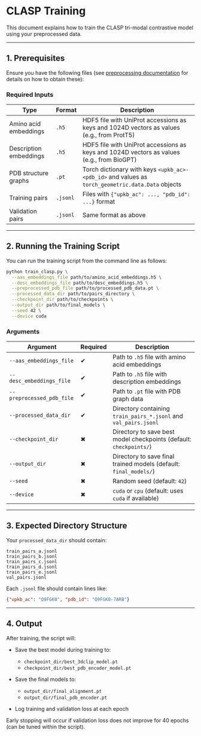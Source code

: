 # CLASP Training

This document explains how to train the CLASP tri-modal contrastive model using your preprocessed data.

---

## 1. Prerequisites

Ensure you have the following files (see [preprocessing documentation](preprocessing.md) for details on how to obtain these):

### Required Inputs

| Type                   | Format   | Description                                                                                       |
| ---------------------- | -------- | ------------------------------------------------------------------------------------------------- |
| Amino acid embeddings  | `.h5`    | HDF5 file with UniProt accessions as keys and 1024D vectors as values (e.g., from ProtT5)         |
| Description embeddings | `.h5`    | HDF5 file with UniProt accessions as keys and 1024D vectors as values (e.g., from BioGPT)         |
| PDB structure graphs   | `.pt`    | Torch dictionary with keys `<upkb_ac>-<pdb_id>` and values as `torch_geometric.data.Data` objects |
| Training pairs         | `.jsonl` | Files with `{"upkb_ac": ..., "pdb_id": ...}` format                                               |
| Validation pairs       | `.jsonl` | Same format as above                                                                              |

---

## 2. Running the Training Script

You can run the training script from the command line as follows:

```bash
python train_clasp.py \
  --aas_embeddings_file path/to/amino_acid_embeddings.h5 \
  --desc_embeddings_file path/to/desc_embeddings.h5 \
  --preprocessed_pdb_file path/to/processed_pdb_data.pt \
  --processed_data_dir path/to/pairs_directory \
  --checkpoint_dir path/to/checkpoints \
  --output_dir path/to/final_models \
  --seed 42 \
  --device cuda
```

### Arguments

| Argument                  | Required | Description                                                        |
| ------------------------- | -------- | ------------------------------------------------------------------ |
| `--aas_embeddings_file`   | ✔        | Path to `.h5` file with amino acid embeddings                      |
| `--desc_embeddings_file`  | ✔        | Path to `.h5` file with description embeddings                     |
| `--preprocessed_pdb_file` | ✔        | Path to `.pt` file with PDB graph data                             |
| `--processed_data_dir`    | ✔        | Directory containing `train_pairs_*.jsonl` and `val_pairs.jsonl`   |
| `--checkpoint_dir`        | ✖        | Directory to save best model checkpoints (default: `checkpoints/`) |
| `--output_dir`            | ✖        | Directory to save final trained models (default: `final_models/`)  |
| `--seed`                  | ✖        | Random seed (default: `42`)                                        |
| `--device`                | ✖        | `cuda` or `cpu` (default: uses `cuda` if available)                |

---

## 3. Expected Directory Structure

Your `processed_data_dir` should contain:

```text
train_pairs_a.jsonl
train_pairs_b.jsonl
train_pairs_c.jsonl
train_pairs_d.jsonl
train_pairs_e.jsonl
val_pairs.jsonl
```

Each `.jsonl` file should contain lines like:

```json
{"upkb_ac": "Q9FGK0", "pdb_id": "Q9FGK0-7ARB"}
```

---

## 4. Output

After training, the script will:

* Save the best model during training to:

  * `checkpoint_dir/best_3dclip_model.pt`
  * `checkpoint_dir/best_pdb_encoder_model.pt`
* Save the final models to:

  * `output_dir/final_alignment.pt`
  * `output_dir/final_pdb_encoder.pt`
* Log training and validation loss at each epoch

Early stopping will occur if validation loss does not improve for 40 epochs (can be tuned within the script).


